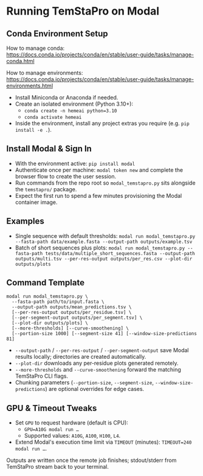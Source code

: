 # Running TemStaPro on Modal

## Conda Environment Setup

How to manage conda: 
https://docs.conda.io/projects/conda/en/stable/user-guide/tasks/manage-conda.html

How to manage environments: 
https://docs.conda.io/projects/conda/en/stable/user-guide/tasks/manage-environments.html

- Install Miniconda or Anaconda if needed.
- Create an isolated environment (Python 3.10+):
  - `conda create -n hemeai python=3.10`
  - `conda activate hemeai`
- Inside the environment, install any project extras you require (e.g. `pip install -e .`).

## Install Modal & Sign In

- With the environment active: `pip install modal`
- Authenticate once per machine: `modal token new` and complete the browser flow to create the user session.
- Run commands from the repo root so `modal_temstapro.py` sits alongside the `temstapro/` package.
- Expect the first run to spend a few minutes provisioning the Modal container image.

## Examples

- Single sequence with default thresholds:
  `modal run modal_temstapro.py --fasta-path data/example.fasta --output-path outputs/example.tsv`
- Batch of short sequences plus plots:
  `modal run modal_temstapro.py --fasta-path tests/data/multiple_short_sequences.fasta --output-path outputs/multi.tsv --per-res-output outputs/per_res.csv --plot-dir outputs/plots`

## Command Template

```
modal run modal_temstapro.py \
  --fasta-path path/to/input.fasta \
  --output-path outputs/mean_predictions.tsv \
  [--per-res-output outputs/per_residue.tsv] \
  [--per-segment-output outputs/per_segment.tsv] \
  [--plot-dir outputs/plots] \
  [--more-thresholds] [--curve-smoothening] \
  [--portion-size 1000] [--segment-size 41] [--window-size-predictions 81]
```

- `--output-path` / `--per-res-output` / `--per-segment-output` save Modal results locally; directories are created automatically.
- `--plot-dir` downloads any per-residue plots generated remotely.
- `--more-thresholds` and `--curve-smoothening` forward the matching TemStaPro CLI flags.
- Chunking parameters (`--portion-size`, `--segment-size`, `--window-size-predictions`) are optional overrides for edge cases.

## GPU & Timeout Tweaks

- Set `GPU` to request hardware (default is CPU):
  - `GPU=A10G modal run …`
  - Supported values: `A10G`, `A100`, `H100`, `L4`.
- Extend Modal's execution time limit via `TIMEOUT` (minutes): `TIMEOUT=240 modal run …`.

Outputs are written once the remote job finishes; stdout/stderr from TemStaPro stream back to your terminal.
